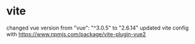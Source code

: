 # vite

changed vue version from "vue": "^3.0.5" to "2.6.14"
updated vite config with https://www.npmjs.com/package/vite-plugin-vue2